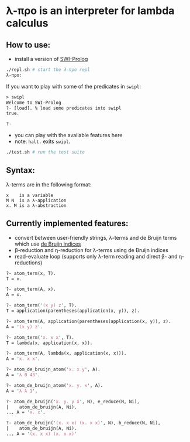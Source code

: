 λ-προ is an interpreter for lambda calculus
=====

How to use:
-----
* install a version of [SWI-Prolog](http://www.swi-prolog.org/)


```bash
./repl.sh # start the λ-προ repl
λ-προ: 
```

If you want to play with some of the predicates in `swipl`:
```pl
> swipl
Welcome to SWI-Prolog
?- [load]. % load some predicates into swipl
true.

?-
```

* you can play with the available features here
* note: `halt.` exits `swipl`.

```bash
./test.sh # run the test suite
```

Syntax:
-----
λ-terms are in the following format:
```
x    is a variable
M N  is a λ-application
x. M is a λ-abstraction
```

Currently implemented features:
-----
* convert between user-friendly strings, λ-terms and
  de Bruijn terms which use [de Bruijn indices](https://en.wikipedia.org/wiki/De_Bruijn_index)
* β-reduction and η-reduction for λ-terms using de Bruijn indices
* read-evaluate loop (supports only λ-term reading and
  direct β- and η- reductions)

```pl
?- atom_term(x, T).
T = x.

?- atom_term(A, x).
A = x.

?- atom_term('(x y) z', T).
T = application(parentheses(application(x, y)), z).

?- atom_term(A, application(parentheses(application(x, y)), z).
A = '(x y) z'.

?- atom_term('x. x x', T).
T = lambda(x, application(x, x)).

?- atom_term(A, lambda(x, application(x, x))).
A = 'x. x x'.

?- atom_de_bruijn_atom('x. x y', A).
A = 'λ 0 43'.

?- atom_de_bruijn_atom('x. y. x', A).
A = 'λ λ 1'.

?- atom_de_bruijn('x. y. y x', N), e_reduce(N, Ni),
|    atom_de_bruijn(A, Ni).
... A = 'x. x'.

?- atom_de_bruijn('(x. x x) (x. x x)', N), b_reduce(N, Ni),
|    atom_de_bruijn(A, Ni).
... A = '(x. x x) (x. x x)'
```
